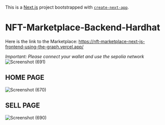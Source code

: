 This is a [Next.js](https://nextjs.org/) project bootstrapped with [`create-next-app`](https://github.com/vercel/next.js/tree/canary/packages/create-next-app).

# NFT-Marketplace-Backend-Hardhat
Here is the link to the Marketplace: https://nft-marketplace-next-js-frontend-using-the-graph.vercel.app/

*Important: Please connect your wallet and use the sepolia network*
![Screenshot (691)](https://github.com/RillVicosuh/NFT-Marketplace-Backend-Hardhat/assets/65578557/a676e81b-40c1-423b-8b61-84132df75311)

## HOME PAGE ##
![Screenshot (670)](https://github.com/RillVicosuh/NFT-Marketplace-Backend-Hardhat/assets/65578557/0b02df33-f816-436d-b467-3f5f9ec13831)

## SELL PAGE ##
![Screenshot (690)](https://github.com/RillVicosuh/NFT-Marketplace-Backend-Hardhat/assets/65578557/82bf2a2f-92ad-4d9b-94d0-bb20d0b8e5e6)
